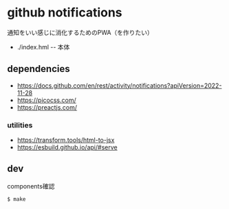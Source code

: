 # github notifications

通知をいい感じに消化するためのPWA（を作りたい）

- ./index.hml -- 本体

## dependencies

- https://docs.github.com/en/rest/activity/notifications?apiVersion=2022-11-28
- https://picocss.com/
- https://preactjs.com/

### utilities

- https://transform.tools/html-to-jsx
- https://esbuild.github.io/api/#serve

## dev

components確認

```console
$ make
```
